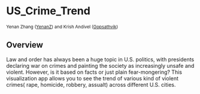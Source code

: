 # US_Crime_Trend
<sup>Yenan Zhang ([YenanZ](https://github.com/YenanZ)) and Krish Andivel ([Gopsathvik](https://github.com/Gopsathvik)) </sup>

## Overview 
Law and order has always been a huge topic in U.S. politics, with presidents declaring war on crimes and painting the society as increasingly unsafe and violent. However, is it based on facts or just plain fear-mongering? This visualization app allows you to see the trend of various kind of violent crimes( rape, homicide, robbery, assualt) across different U.S. cities. 
